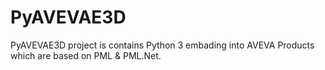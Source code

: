 # PyAVEVAE3D
PyAVEVAE3D project is contains Python 3 embading into AVEVA Products which are based on PML &amp; PML.Net.
